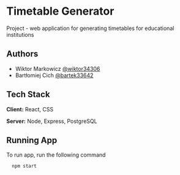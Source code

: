 
# Timetable Generator

Project - web application for generating timetables for educational institutions


## Authors

- Wiktor Markowicz [@wiktor34306](https://www.github.com/wiktor34306)
- Bartłomiej Cich [@bartek33642](https://www.github.com/bartek33642)


## Tech Stack

**Client:** React, CSS

**Server:** Node, Express, PostgreSQL


## Running App

To run app, run the following command

```bash
  npm start
```

